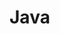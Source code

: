 <link rel="stylesheet" href="{{baseUrl}}/css/textbook.css">

<div class="website-content">

# Java

<div id="main">

<include src="collections/embed.md" />
<include src="enums/embed.md" />
<include src="varargs/embed.md" />
<include src="javaFXBasic/embed.md" />
<include src="streamsBasic/embed.md" />

</div>

</div>
